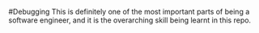 #Debugging
This is definitely one of the most important parts of being a software engineer, and it is the overarching skill being learnt in this repo.

